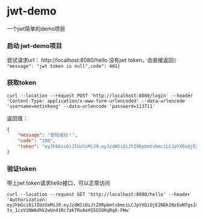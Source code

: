 # jwt-demo
一个jwt简单的demo项目
### 启动 jwt-demo项目

尝试请求url：  http://localhost:8080/hello    没有jwt token，会直接返回`{ "message": "jwt token is null",code": 401}`

### 获取token

```shell
curl --location --request POST 'http://localhost:8080/login' --header 'Content-Type: application/x-www-form-urlencoded' --data-urlencode 'username=metinkong' --data-urlencode 'password=113711'
```

返回值：

```json
{
    "message": "登陆成功！",
    "code": "200",
    "token": "eyJhbGciOiJIUzUxMiJ9.eyJzdWIiOiJtZXRpbmtvbmciLCJpYXQiOjE2NDk2NzEwNTgsImV4cCI6MTY0OTY3Mjg1OH0._6RjpNgdn2TAEOYb2eTWA3UdRnIwG9tSIcna9YnT-tx_1csV1NWAdhk2wUn41Rc7akTRuAoXG5G5OKqRqX-FWw"
}
```



### 验证token

带上jwt token请求hello接口，可以正常访问

```shell
curl --location --request GET 'http://localhost:8080/hello' --header 'Authorization: eyJhbGciOiJIUzUxMiJ9.eyJzdWIiOiJtZXRpbmtvbmciLCJpYXQiOjE2NDk2NzEwNTgsImV4cCI6MTY0OTY3Mjg1OH0._6RjpNgdn2TAEOYb2eTWA3UdRnIwG9tSIcna9YnT-tx_1csV1NWAdhk2wUn41Rc7akTRuAoXG5G5OKqRqX-FWw'
```

